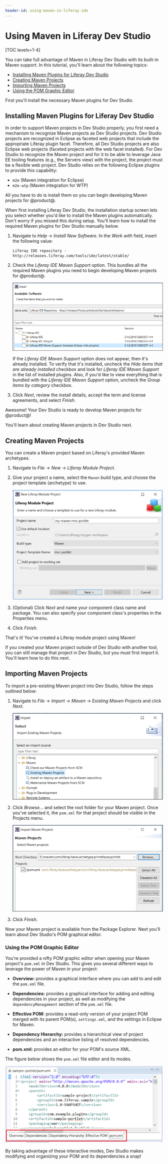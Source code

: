 ```yaml
---
header-id: using-maven-in-liferay-ide
---
```


# Using Maven in Liferay Dev Studio

[TOC levels=1-4]

You can take full advantage of Maven in Liferay Dev Studio with its built-in
Maven support. In this tutorial, you'll learn about the following topics:

- [Installing Maven Plugins for Liferay Dev Studio](#installing-maven-plugins-for-liferay-dev-studio)
- [Creating Maven Projects](#creating-maven-projects)
- [Importing Maven Projects](#importing-maven-projects)
- [Using the POM Graphic Editor](#using-the-pom-graphic-editor)

First you'll install the necessary Maven plugins for Dev Studio.

## Installing Maven Plugins for Liferay Dev Studio

In order to support Maven projects in Dev Studio properly, you first need a
mechanism to recognize Maven projects as Dev Studio projects. Dev Studio
projects are recognized in Eclipse as faceted web projects that include the
appropriate Liferay plugin facet. Therefore, all Dev Studio projects are also
Eclipse web projects (faceted projects with the web facet installed). For Dev
Studio to recognize the Maven project and for it to be able to leverage Java EE
tooling features (e.g., the Servers view) with the project, the project must be
a flexible web project. Dev Studio relies on the following Eclipse plugins to
provide this capability:

- `m2e` (Maven integration for Eclipse)
- `m2e-wtp` (Maven integration for WTP)

All you have to do is install them so you can begin developing Maven projects
for @product@.

When first installing Liferay Dev Studio, the installation startup screen lets
you select whether you'd like to install the Maven plugins automatically. Don't
worry if you missed this during setup. You'll learn how to install the required
Maven plugins for Dev Studio manually below.

1.  Navigate to *Help* &rarr; *Install New Software*. In the *Work with* field,
    insert the following value:

        Liferay IDE repository - http://releases.liferay.com/tools/ide/latest/stable/

2.  Check the *Liferay IDE Maven Support* option. This bundles all the required
    Maven plugins you need to begin developing Maven projects for @product@.

    ![Figure 1: You can install all the necessary Maven plugins for Dev Studio by installing the *Liferay IDE Maven Support* option.](../../../images/maven-install-ide-plugins.png)

    If the *Liferay IDE Maven Support* option does not appear, then it's already
    installed. To verify that it's installed, uncheck the *Hide items that are
    already installed* checkbox and look for *Liferay IDE Maven Support* in the
    list of installed plugins. Also, if you'd like to view everything that is
    bundled with the *Liferay IDE Maven Support* option, uncheck the *Group
    items by category* checkbox.

3.  Click *Next*, review the install details, accept the term and license
    agreements, and select *Finish*.

<!--
Both Maven and Eclipse have their own standard build project lifecycles that are
independent from each other. For both to work together and run seamlessly within
Liferay IDE, a lifecycle mapping is required to link both lifecycles into one
combined lifecycle. Normally, this would have to be done manually by the user.
Fortunately, the m2e-liferay plugin combines the lifecycle metadata mapping and
Eclipse build lifecycles, to provide a seamless user experience. The lifecycle
mappings for your project can be viewed by right-clicking your project and
selecting Properties &rarr; Maven &rarr; Lifecycle Mapping.
-->

<!-- Find out if Maven Lifecycle Mapping still works properly in IDE. -Cody -->

Awesome! Your Dev Studio is ready to develop Maven projects for @product@!

You'll learn about creating Maven projects in Dev Studio next.

## Creating Maven Projects

You can create a Maven project based on Liferay's provided Maven archetypes.

1.  Navigate to *File* &rarr; *New* &rarr; *Liferay Module Project*.

2.  Give your project a name, select the `Maven` build type, and choose the
    project template (archetype) to use.

    ![Figure 2: The New Liferay Module Project wizard lets you generate a Maven project.](../../../images/create-maven-ide-project.png)

3.  (Optional) Click *Next* and name your component class name and package. You
    can also specify your component class's properties in the Properties menu.

4.  Click *Finish*.

That's it! You've created a Liferay module project using Maven!

If you created your Maven project outside of Dev Studio with another tool, you
can still manage that project in Dev Studio, but you must first import it.
You'll learn how to do this next.

## Importing Maven Projects

To import a pre-existing Maven project into Dev Studio, follow the steps
outlined below:

1.  Navigate to *File* &rarr; *Import* &rarr; *Maven* &rarr; *Existing Maven
    Projects* and click *Next*.

    ![Figure 3: Dev Studio offers the Maven folder in the Import wizard.](../../../images/import-maven-project.png)

2.  Click *Browse...* and select the root folder for your Maven project. Once
    you've selected it, the `pom.xml` for that project should be visible in the
    Projects menu.

    ![Figure 4: Use the Import Maven Projects wizard to import your pre-existing project.](../../../images/select-maven-import.png)

3.  Click *Finish*.

Now your Maven project is available from the Package Explorer. Next you'll learn
about Dev Studio's POM graphical editor.

### Using the POM Graphic Editor

You're provided a nifty POM graphic editor when opening your Maven project's
`pom.xml` in Dev Studio. This gives you several different ways to leverage
the power of Maven in your project:

- **Overview:** provides a graphical interface where you can add to and edit the
  `pom.xml` file.

- **Dependencies:** provides a graphical interface for adding and editing
  dependencies in your project, as well as modifying the `dependencyManagement`
  section of the `pom.xml` file.

- **Effective POM:** provides a read-only version of your project POM merged
  with its parent POM(s), `settings.xml`, and the settings in Eclipse for Maven.

- **Dependency Hierarchy:** provides a hierarchical view of project dependencies
  and an interactive listing of resolved dependencies.

- **pom.xml:** provides an editor for your POM's source XML.

The figure below shows the `pom.xml` file editor and its modes.

![Figure 5: Liferay Dev Studio provides five interactive modes to help you edit and organize your POM..](../../../images/pom-editor-features.png)

By taking advantage of these interactive modes, Dev Studio makes modifying and
organizing your POM and its dependencies a snap! 
